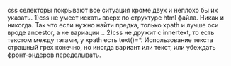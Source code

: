 css селекторы покрывают все ситуация кроме двух и неплохо бы их указать.
1)css не умеет искать вверх по структуре html файла. Никак и никогда. Так что если нужно найти предка, только xpath и лучше оси вроде ancestor, а не вариации \..
2)css не дружит с innertext, то есть текстом между тэгами, у xpath есть text()=*.
Использование текста страшный грех конечно, но иногда вариант или текст, или убеждать фронт-эндеров переделывать.
